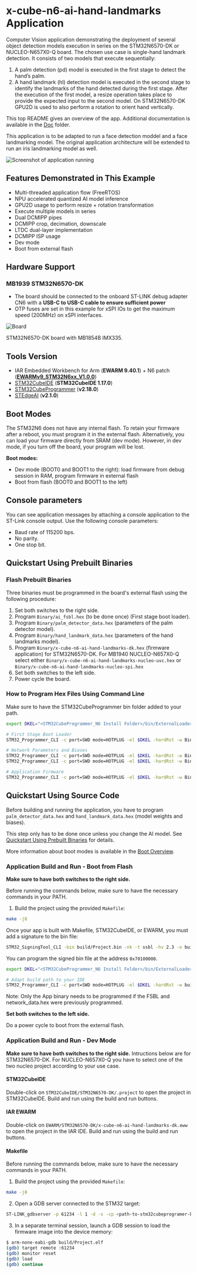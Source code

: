 # x-cube-n6-ai-hand-landmarks Application

Computer Vision application demonstrating the deployment of several object detection models execution in series on the STM32N6570-DK or NUCLEO-N657X0-Q board. The chosen use case is single-hand landmark detection. It consists of two models that execute sequentially:

1. A palm detection (pd) model is executed in the first stage to detect the hand’s palm.
2. A hand landmark (hl) detection model is executed in the second stage to identify the landmarks of the hand detected during the first stage. After the execution of the first model, a resize operation takes place to provide the expected input to the second model.
   On STM32N6570-DK GPU2D is used to also perform a rotation to orient hand vertically.

This top README gives an overview of the app. Additional documentation is available in the [Doc](./Doc/) folder. 

This application is to be adapted to run a face detection moddel and a face landmarking model. The original application architecture will be extended to run an iris landmarking model as well.

![Screenshot of application running](_htmresc/screenshot.png)


## Features Demonstrated in This Example

- Multi-threaded application flow (FreeRTOS)
- NPU accelerated quantized AI model inference
- GPU2D usage to perform resize + rotation transformation
- Execute multiple models in series
- Dual DCMIPP pipes
- DCMIPP crop, decimation, downscale
- LTDC dual-layer implementation
- DCMIPP ISP usage
- Dev mode
- Boot from external flash

## Hardware Support

### MB1939 STM32N6570-DK

  - The board should be connected to the onboard ST-LINK debug adapter CN6 with a __USB-C to USB-C cable to ensure sufficient power__
  - OTP fuses are set in this example for xSPI IOs to get the maximum speed (200MHz) on xSPI interfaces.

![Board](_htmresc/ImageBoard.JPG)

STM32N6570-DK board with MB1854B IMX335.

## Tools Version

- IAR Embedded Workbench for Arm (**EWARM 9.40.1**) + N6 patch ([**EWARMv9_STM32N6xx_V1.0.0**](STM32Cube_FW_N6/Utilities/PC_Software/EWARMv9_STM32N6xx_V1.0.0.zip))
- [STM32CubeIDE](https://www.st.com/content/st_com/en/products/development-tools/software-development-tools/stm32-software-development-tools/stm32-ides/stm32cubeide.html) (**STM32CubeIDE 1.17.0**)
- [STM32CubeProgrammer](https://www.st.com/en/development-tools/stm32cubeprog.html) (**v2.18.0**)
- [STEdgeAI](https://www.st.com/en/development-tools/stedgeai-core.html) (**v2.1.0**)

## Boot Modes

The STM32N6 does not have any internal flash. To retain your firmware after a reboot, you must program it in the external flash. Alternatively, you can load your firmware directly from SRAM (dev mode). However, in dev mode, if you turn off the board, your program will be lost.

__Boot modes:__
- Dev mode (BOOT0 and BOOT1 to the right): load firmware from debug session in RAM, program firmware in external flash
- Boot from flash (BOOT0 and BOOT1 to the left)

## Console parameters

You can see application messages by attaching a console application to the ST-Link console output. Use the following console parameters:
- Baud rate of 115200 bps.
- No parity.
- One stop bit.

## Quickstart Using Prebuilt Binaries

### Flash Prebuilt Binaries

Three binaries must be programmed in the board's external flash using the following procedure:

1. Set both switches to the right side.
2. Program `Binary/ai_fsbl.hex` (to be done once) (First stage boot loader).
3. Program `Binary/palm_detector_data.hex` (parameters of the palm detector model).
4. Program `Binary/hand_landmark_data.hex` (parameters of the hand landmarks model).
5. Program `Binary/x-cube-n6-ai-hand-landmarks-dk.hex` (firmware application) for STM32N6570-DK. For MB1940 NUCLEO-N657X0-Q select either
   `Binary/x-cube-n6-ai-hand-landmarks-nucleo-uvc.hex` or `Binary/x-cube-n6-ai-hand-landmarks-nucleo-spi.hex`
6. Set both switches to the left side.
7. Power cycle the board.

### How to Program Hex Files Using Command Line

Make sure to have the STM32CubeProgrammer bin folder added to your path.

```bash
export DKEL="<STM32CubeProgrammer_N6 Install Folder>/bin/ExternalLoader/MX66UW1G45G_STM32N6570-DK.stldr"

# First Stage Boot Loader
STM32_Programmer_CLI -c port=SWD mode=HOTPLUG -el $DKEL -hardRst -w Binary/ai_fsbl.hex

# Network Parameters and Biases
STM32_Programmer_CLI -c port=SWD mode=HOTPLUG -el $DKEL -hardRst -w Binary/palm_detector_data.hex
STM32_Programmer_CLI -c port=SWD mode=HOTPLUG -el $DKEL -hardRst -w Binary/hand_landmark_data.hex

# Application Firmware
STM32_Programmer_CLI -c port=SWD mode=HOTPLUG -el $DKEL -hardRst -w Binary/x-cube-n6-ai-hand-landmarks-dk.hex
```

## Quickstart Using Source Code

Before building and running the application, you have to program `palm_detector_data.hex` and `hand_landmark_data.hex` (model weights and biases).

This step only has to be done once unless you change the AI model. See [Quickstart Using Prebuilt Binaries](#quickstart-using-prebuilt-binaries) for details.

More information about boot modes is available in the [Boot Overview](Doc/Boot-Overview.md).



### Application Build and Run - Boot from Flash

__Make sure to have both switches to the right side.__

Before running the commands below, make sure to have the necessary commands in your PATH.

1. Build the project using the provided `Makefile`:

```bash
make -j8
```

Once your app is built with Makefile, STM32CubeIDE, or EWARM, you must add a signature to the bin file:
```bash
STM32_SigningTool_CLI -bin build/Project.bin -nk -t ssbl -hv 2.3 -o build/Project_sign.bin
```

You can program the signed bin file at the address `0x70100000`.

```bash
export DKEL="<STM32CubeProgrammer_N6 Install Folder>/bin/ExternalLoader/MX66UW1G45G_STM32N6570-DK.stldr"

# Adapt build path to your IDE
STM32_Programmer_CLI -c port=SWD mode=HOTPLUG -el $DKEL -hardRst -w build/Project_sign.bin 0x70100000
```

Note: Only the App binary needs to be programmed if the FSBL and network_data.hex were previously programmed.

__Set both switches to the left side.__

Do a power cycle to boot from the external flash.

### Application Build and Run - Dev Mode

__Make sure to have both switches to the right side.__
Intructions below are for STM32N6570-DK. For NUCLEO-N657X0-Q you have to select one of the two nucleo project according to your use case.

#### STM32CubeIDE

Double-click on `STM32CubeIDE/STM32N6570-DK/.project` to open the project in STM32CubeIDE. Build and run using the build and run buttons.

#### IAR EWARM

Double-click on `EWARM/STM32N6570-DK/x-cube-n6-ai-hand-landmarks-dk.eww` to open the project in the IAR IDE. Build and run using the build and run buttons.

#### Makefile

Before running the commands below, make sure to have the necessary commands in your PATH.

1. Build the project using the provided `Makefile`:

```bash
make -j8
```

2. Open a GDB server connected to the STM32 target:

```bash
ST-LINK_gdbserver -p 61234 -l 1 -d -s -cp <path-to-stm32cubeprogramer-bin-dir> -m 1 -g
```

3. In a separate terminal session, launch a GDB session to load the firmware image into the device memory:

```bash
$ arm-none-eabi-gdb build/Project.elf
(gdb) target remote :61234
(gdb) monitor reset
(gdb) load
(gdb) continue
```